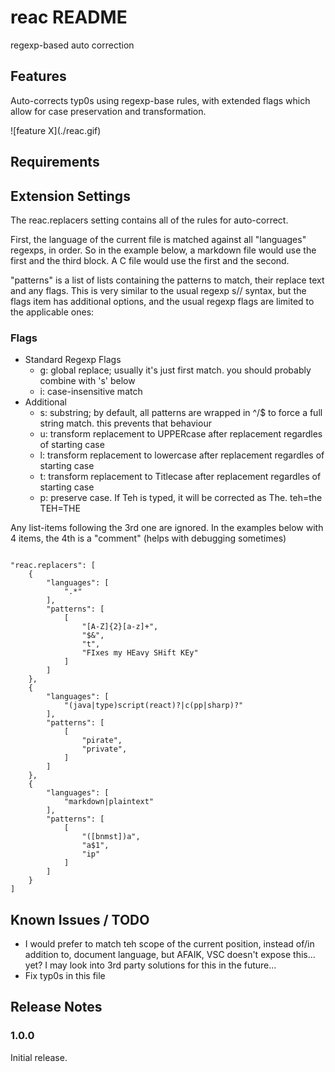 # reac README

regexp-based auto correction

## Features

Auto-corrects typ0s using regexp-base rules, with extended flags which allow for case preservation and transformation.

\!\[feature X\]\(./reac.gif\)

## Requirements

## Extension Settings

The reac.replacers setting contains all of the rules for auto-correct.

First, the language of the current file is matched against all "languages" regexps, in order. So in the example below, a markdown file would use the first and the third block. A C file would use the first and the second.

"patterns" is a list of lists containing the patterns to match, their replace text and any flags. This is very similar to the usual regexp s// syntax, but the flags item has additional options, and the usual regexp flags are limited to the applicable ones:

### Flags
- Standard Regexp Flags
  - g: global replace; usually it's just first match. you should probably combine with 's' below
  - i: case-insensitive match
- Additional
  - s: substring; by default, all patterns are wrapped in ^/$ to force a full string match. this prevents that behaviour
  - u: transform replacement to UPPERcase after replacement regardles of starting case
  - l: transform replacement to lowercase after replacement regardles of starting case
  - t: transform replacement to Titlecase after replacement regardles of starting case
  - p: preserve case. If Teh is typed, it will be corrected as The. teh=the TEH=THE

Any list-items following the 3rd one are ignored. In the examples below with 4 items, the 4th is a "comment" (helps with debugging sometimes)
```

"reac.replacers": [
    {
        "languages": [
            ".*"
        ],
        "patterns": [
            [
                "[A-Z]{2}[a-z]+",
                "$&",
                "t",
                "FIxes my HEavy SHift KEy"
            ]
        ]
    },
    {
        "languages": [
            "(java|type)script(react)?|c(pp|sharp)?"
        ],
        "patterns": [
            [
                "pirate",
                "private",
            ]
        ]
    },
    {
        "languages": [
            "markdown|plaintext"
        ],
        "patterns": [
            [
                "([bnmst])a",
                "a$1",
                "ip"
            ]
        ]
    }
]
```

## Known Issues / TODO

- I would prefer to match teh scope of the current position, instead of/in addition to, document language, but AFAIK, VSC doesn't expose this... yet? I may look into 3rd party solutions for this in the future...
- Fix typ0s in this file

## Release Notes

### 1.0.0
Initial release.
